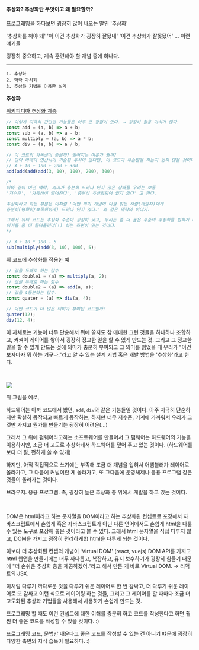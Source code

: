 #### 추상화? 추상화란 무엇이고 왜 필요할까?

프로그래밍을 하다보면 굉장히 많이 나오는 말인 '추상화'

'추상화를 해야 돼'
'아 이건 추상화가 굉장히 잘됐내'
'이건 추상화가 잘못됐어'
...
이런 얘기들

굉장히 중요하고, 계속 훈련해야 할 개념 중에 하나다.

---

```
1. 추상화
2. 맥락 가시화
3. 추상화 기법을 이용한 설계
```

**추상화**

[위키피디아 추상화 계층](https://ko.wikipedia.org/wiki/%EC%B6%94%EC%83%81%ED%99%94_%EA%B3%84%EC%B8%B5)

```js
// 이렇게 지극히 간단한 기능들은 아주 큰 장점이 있다. → 굉장히 활용 가치가 많다.
const add = (a, b) => a + b;
const sub = (a, b) => a - b;
const multiply = (a, b) => a * b;
const div = (a, b) => a / b;

// 이 코드의 가독성이 좋을까? 떨어지는 이유가 뭘까?
// 만약 아래의 연산식이 기술된 주석이 없다면, 이 코드가 무슨일을 하는지 쉽지 않을 것이다.
// 3 + 10 + 100 + 200 + 300
add(add(add(add(3, 10), 100), 200), 300);

/* 
이와 같이 어떤 맥락, 의미가 충분히 드러나 있지 않은 상태를 우리는 보통 
'저수준', '가독성이 떨어진다', '충분히 추상화되어 있지 않다' 고 한다.

추상화라고 하는 부분은 이처럼 '어떤 의미 개념이 이걸 읽는 사람(개발자)에게 
충분히(명확히/뾰족히하게) 드러나 있지 않다.' 와 같은 맥락의 이야기.

그래서 위의 코드는 추상화 수준이 굉장히 낮고, 우리는 좀 더 높은 수준의 추상화를 원하기 때문에 
이거를 좀 더 끌어올려야(!) 하는 측면이 있는 것이다.
*/

// 3 + 10 * 100 - 5
sub(multiply(add(3, 10), 100), 5);
```

위 코드에 추상화를 적용한 예

```js
// 값을 두배로 하는 함수
const double1 = (a) => multiply(a, 2);
// 값을 두배로 하는 함수
const double2 = (a) => add(a, a);
// 값을 4등분하는 함수.
const quater = (a) => div(a, 4);

// 어떤 코드가 더 많은 의미가 부여된 코드일까?
quater(12);
div(12, 4);
```

이 자체로는 기능이 너무 단순해서 뭐에 쓸지도 참 애매한 그런 것들을 하나하나 조합하고, 켜켜이 레이어를 쌓아서 굉장히 정교한 일을 할 수 있게 만드는 것.
그리고 그 정교한 일을 할 수 있게 만드는 것에 의미가 충분히 부여되고 그 의미를 읽었을 때 우리가 "이건 보자마자 뭐 하는 거구나."라고 알 수 있는 설계 기법 혹은 개발 방법을 '추상화'라고 한다.

<br />

![](https://user-images.githubusercontent.com/19165916/193591622-555cfdd2-417e-4504-b905-bd81b0080f37.png)

위 그림을 예로,

하드웨어는 아까 코드에서 봤던, `add`, `div`와 같은 기능들일 것이다. 아주 지극히 단순하지만 확실히 동작되고 빠르게 동작하는,
하지만 너무 저수준, 기계에 가까워서 우리가 그것만 가지고 뭔가를 만들기는 굉장히 어려운(...)

그래서 그 위에 펌웨어라고하는 소프트웨어를 만들어서 그 펌웨어는 하드웨어의 기능을 이용하지만, 조금 더 고도로 추상화돼서 하드웨어를 덮어 주고 있는 것이다. (하드웨어를 보다 더 잘, 편하게 쓸 수 있게)

하지만, 아직 직접적으로 쓰기에는 부족해 조금 더 개념을 입혀서 어셈블러가 레이어로 올라가고, 그 다음에 커널이란 게 올라가고, 또 그다음에 운영체제나 응용 프로그램 같은 것들이 올라가는 것이다.

브라우저. 응용 프로그램. 즉, 굉장히 높은 추상화 층 위에서 개발을 하고 있는 것이다.

<br />

DOM은 html이라고 하는 문자열을 DOM이라고 하는 추상화된 컨셉트로 포장해서 자바스크립트에서 손쉽게 혹은 자바스크립트가 아닌 다른 언어에서도 손쉽게 html을 다룰 수 있는 도구로 포장해 놓은 것이라고 볼 수 있다.
그래서 html 문자열을 직접 다루지 않고, DOM을 가지고 굉장히 편리하게(!) html을 다루게 되는 것이다.

이보다 더 추상화된 컨셉의 개념이 'Virtual DOM' (react, vuejs)
DOM API를 가지고 html 웹앱을 만들기에는 너무 까다롭고, 복잡하고, 유지 보수하기가 굉장히 힘들기 때문에 "더 손쉬운 추상화 층을 제공하겠어."라고 해서 만든 게 바로 Virtual DOM. → 리액트의 JSX.

이처럼 다루기 까다로운 것을 다루기 쉬운 레이어로 한 번 감싸고,
더 다루기 쉬운 레이어로 또 감싸고 이런 식으로 레이어링 하는 것들,
그리고 그 레이어를 할 때마다 조금 더 고도화된 추상화 기법들을 사용해서 사용하기 손쉽게 만드는 것.

프로그래밍 할 때도 이런 컨셉트에 대한 이해를 충분히 하고 코드를 작성한다고 하면 훨씬 더 좋은 코드를 작성할 수 있을 것이다. :)

프로그래밍 코드, 문법만 배운다고 좋은 코드를 작성할 수 있는 건 아니기 떄문에 굉장히 다양한 측면의 지식 습득이 필요하다. :)
